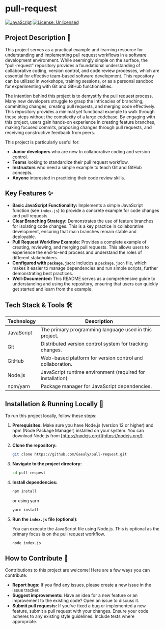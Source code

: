 # pull-request

[![JavaScript](https://img.shields.io/badge/JavaScript-F7DF1E?style=for-the-badge&logo=javascript&logoColor=black)](https://www.javascript.com/)
[![License: Unlicensed](https://img.shields.io/badge/License-Unlicensed-red.svg)](https://unlicense.org/)

## Project Description 📝

This project serves as a practical example and learning resource for understanding and implementing pull request workflows in a software development environment. While seemingly simple on the surface, the "pull-request" repository provides a foundational understanding of collaborative coding, version control, and code review processes, which are essential for effective team-based software development. This repository can be utilized in workshops, training sessions, or as a personal sandbox for experimenting with Git and GitHub functionalities.

The intention behind this project is to demystify the pull request process. Many new developers struggle to grasp the intricacies of branching, committing changes, creating pull requests, and merging code effectively. This repository provides a minimal yet functional example to walk through these steps without the complexity of a large codebase. By engaging with this project, users gain hands-on experience in creating feature branches, making focused commits, proposing changes through pull requests, and receiving constructive feedback from peers.

This project is particularly useful for:

*   **Junior developers** who are new to collaborative coding and version control.
*   **Teams** looking to standardize their pull request workflow.
*   **Instructors** who need a simple example to teach Git and GitHub concepts.
*   **Anyone** interested in practicing their code review skills.

## Key Features ✨

*   **Basic JavaScript Functionality:** Implements a simple JavaScript function (see `index.js`) to provide a concrete example for code changes and pull requests.
*   **Clear Branching Strategy:** Demonstrates the use of feature branches for isolating code changes. This is a key practice in collaborative development, ensuring that main branches remain stable and deployable.
*   **Pull Request Workflow Example:** Provides a complete example of creating, reviewing, and merging pull requests. This allows users to experience the end-to-end process and understand the roles of different stakeholders.
*   **Configured with `package.json`:** Includes a `package.json` file, which makes it easier to manage dependencies and run simple scripts, further demonstrating best practices.
*   **Well-Documented:** This README serves as a comprehensive guide to understanding and using the repository, ensuring that users can quickly get started and learn from the example.

## Tech Stack & Tools 🛠️

| Technology    | Description                                           |
|---------------|-------------------------------------------------------|
| JavaScript    | The primary programming language used in this project. |
| Git           | Distributed version control system for tracking changes.|
| GitHub        | Web-based platform for version control and collaboration.|
| Node.js       | JavaScript runtime environment (required for installation) |
| npm/yarn      | Package manager for JavaScript dependencies.          |

## Installation & Running Locally 🚀

To run this project locally, follow these steps:

1.  **Prerequisites:** Make sure you have Node.js (version 12 or higher) and npm (Node Package Manager) installed on your system. You can download Node.js from [https://nodejs.org/](https://nodejs.org/).

2.  **Clone the repository:**

    ```bash
    git clone https://github.com/Gaeuly/pull-request.git
    ```

3.  **Navigate to the project directory:**

    ```bash
    cd pull-request
    ```

4.  **Install dependencies:**

    ```bash
    npm install
    ```

    or using yarn

    ```bash
    yarn install
    ```

5.  **Run the `index.js` file (optional):**

    You can execute the JavaScript file using Node.js.  This is optional as the primary focus is on the pull request workflow.

    ```bash
    node index.js
    ```

## How to Contribute 🤝

Contributions to this project are welcome! Here are a few ways you can contribute:

*   **Report bugs:** If you find any issues, please create a new issue in the issue tracker.
*   **Suggest improvements:** Have an idea for a new feature or an improvement to the existing code? Open an issue to discuss it.
*   **Submit pull requests:** If you've fixed a bug or implemented a new feature, submit a pull request with your changes.  Ensure your code adheres to any existing style guidelines. Include tests where appropriate.
